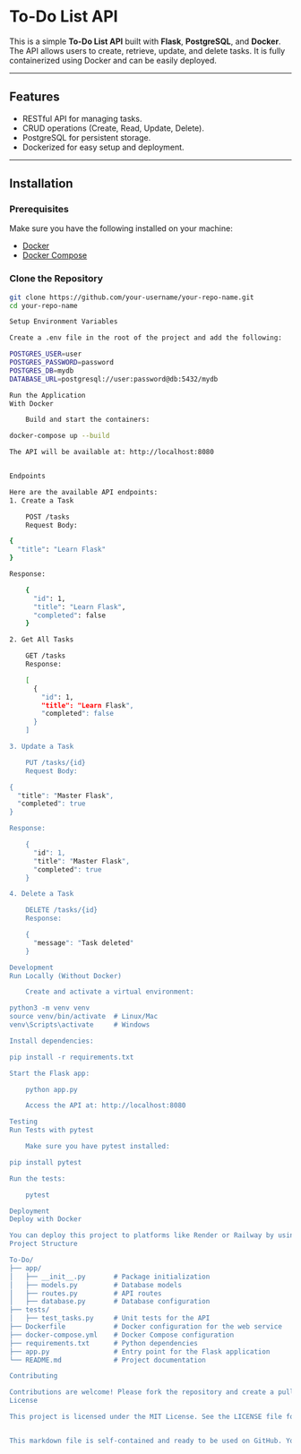 # To-Do List API

This is a simple **To-Do List API** built with **Flask**, **PostgreSQL**, and **Docker**. The API allows users to create, retrieve, update, and delete tasks. It is fully containerized using Docker and can be easily deployed.

---

## Features

- RESTful API for managing tasks.
- CRUD operations (Create, Read, Update, Delete).
- PostgreSQL for persistent storage.
- Dockerized for easy setup and deployment.

---

## Installation

### Prerequisites

Make sure you have the following installed on your machine:
- [Docker](https://www.docker.com/)
- [Docker Compose](https://docs.docker.com/compose/)

### Clone the Repository

```bash
git clone https://github.com/your-username/your-repo-name.git
cd your-repo-name

Setup Environment Variables

Create a .env file in the root of the project and add the following:

POSTGRES_USER=user
POSTGRES_PASSWORD=password
POSTGRES_DB=mydb
DATABASE_URL=postgresql://user:password@db:5432/mydb

Run the Application
With Docker

    Build and start the containers:

docker-compose up --build

The API will be available at: http://localhost:8080


Endpoints

Here are the available API endpoints:
1. Create a Task

    POST /tasks
    Request Body:

{
  "title": "Learn Flask"
}

Response:

    {
      "id": 1,
      "title": "Learn Flask",
      "completed": false
    }

2. Get All Tasks

    GET /tasks
    Response:

    [
      {
        "id": 1,
        "title": "Learn Flask",
        "completed": false
      }
    ]

3. Update a Task

    PUT /tasks/{id}
    Request Body:

{
  "title": "Master Flask",
  "completed": true
}

Response:

    {
      "id": 1,
      "title": "Master Flask",
      "completed": true
    }

4. Delete a Task

    DELETE /tasks/{id}
    Response:

    {
      "message": "Task deleted"
    }

Development
Run Locally (Without Docker)

    Create and activate a virtual environment:

python3 -m venv venv
source venv/bin/activate  # Linux/Mac
venv\Scripts\activate     # Windows

Install dependencies:

pip install -r requirements.txt

Start the Flask app:

    python app.py

    Access the API at: http://localhost:8080

Testing
Run Tests with pytest

    Make sure you have pytest installed:

pip install pytest

Run the tests:

    pytest

Deployment
Deploy with Docker

You can deploy this project to platforms like Render or Railway by using the provided Dockerfile and docker-compose.yml.
Project Structure

To-Do/
├── app/
│   ├── __init__.py       # Package initialization
│   ├── models.py         # Database models
│   ├── routes.py         # API routes
│   ├── database.py       # Database configuration
├── tests/
│   ├── test_tasks.py     # Unit tests for the API
├── Dockerfile            # Docker configuration for the web service
├── docker-compose.yml    # Docker Compose configuration
├── requirements.txt      # Python dependencies
├── app.py                # Entry point for the Flask application
└── README.md             # Project documentation

Contributing

Contributions are welcome! Please fork the repository and create a pull request.
License

This project is licensed under the MIT License. See the LICENSE file for details.


This markdown file is self-contained and ready to be used on GitHub. You can replace `your-username/your-repo-name` with your actual repository information. Let me know if you'd like help customizing or extending it! 🚀